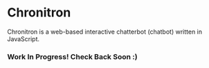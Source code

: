 # Chronitron
Chronitron is a web-based interactive chatterbot (chatbot) written in JavaScript.

### Work In Progress! Check Back Soon :)
